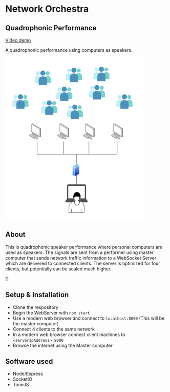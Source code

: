 # Network Orchestra
## Quadrophonic Performance

[Video demo](https://vimeo.com/400054881)  

A quadrophonic performance using computers as speakers.  

![Quad diagram](includes/quadSetup.png)

## About
This is quadrophonic speaker performance where personal computers are used as speakers. The signals are sent from a performer using master computer that sends network traffic information to a WebSocket Server which are delivered to connected clients. The server is optimized for four clients, but potentially can be scaled much higher.

[]

## Setup & Installation
- Clone the respository
- Begin the WebServer with `npm start`
- Use a modern web browser and connect to `localhost:8000` (This will be the master computer)
- Connect 4 clients to the same network
- In a modern web browser connect client machines to `<serverIpAddress>:8000`
- Browse the internet using the Master computer

## Software used
- Node/Express
- SocketIO
- ToneJS
